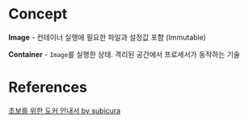 # Concept
**Image** - 컨테이너 실행에 필요한 파일과 설정값 포함 (Immutable)

**Container** - `Image`를 실행한 상태. 격리된 공간에서 프로세서가 동작하는 기술

# References
[초보를 위한 도커 안내서 by subicura](https://subicura.com/2017/01/19/docker-guide-for-beginners-1.html)
